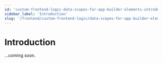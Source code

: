 ```yaml
---
id: 'custom-frontend-logic-data-scopes-for-app-builder-elements-introduction'
sidebar_label: 'Introduction'
slug: '/frontend/custom-frontend-logic/data-scopes-for-app-builder-elements/introduction'
---
```


# Introduction

...coming soon.
